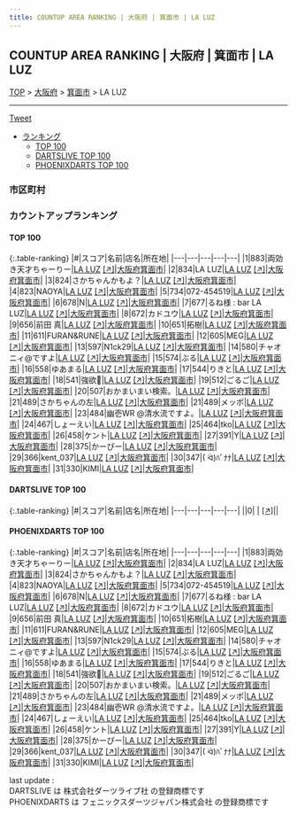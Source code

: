 ```yaml
---
title: COUNTUP AREA RANKING | 大阪府 | 箕面市 | LA LUZ
---
```

## COUNTUP AREA RANKING | 大阪府 | 箕面市 | LA LUZ

[TOP](/darts/rank/) > [大阪府](/darts/rank/大阪府/) > [箕面市](/darts/rank/大阪府/箕面市/) > LA LUZ

___

<a href="https://twitter.com/share?ref_src=twsrc%5Etfw" data-text="COUNTUP AREA RANKING | 大阪府箕面市LA LUZ" class="twitter-share-button" data-hashtags="DARTSLIVE,PHOENIXDARTS,darts,ダーツ" data-show-count="false">Tweet</a>

* [ランキング](#カウントアップランキング)
    * [TOP 100](#top-100)
    * [DARTSLIVE TOP 100](#dartslive-top-100)
    * [PHOENIXDARTS TOP 100](#phoenixdarts-top-100)

### 市区町村

<ul>

</ul>

### カウントアップランキング

#### TOP 100



{:.table-ranking}
|#|スコア|名前|店名|所在地|
|---|---|---|---|---|
|1|883|<span class="rank-name-pd">両効き天才ちゃーりー</span>|<a href="/darts/rank/shops/88966.html">LA LUZ</a> <a href="https://vs.phoenixdarts.com/jp/shop/shopDetailInfo/s_88966?s_seq=88966">[↗]</a>|<a href="/darts/rank/大阪府/箕面市">大阪府箕面市</a>|
|2|834|<span class="rank-name-pd">LA LUZ</span>|<a href="/darts/rank/shops/88966.html">LA LUZ</a> <a href="https://vs.phoenixdarts.com/jp/shop/shopDetailInfo/s_88966?s_seq=88966">[↗]</a>|<a href="/darts/rank/大阪府/箕面市">大阪府箕面市</a>|
|3|824|<span class="rank-name-pd">さかちゃんかもよ？</span>|<a href="/darts/rank/shops/88966.html">LA LUZ</a> <a href="https://vs.phoenixdarts.com/jp/shop/shopDetailInfo/s_88966?s_seq=88966">[↗]</a>|<a href="/darts/rank/大阪府/箕面市">大阪府箕面市</a>|
|4|823|<span class="rank-name-pd">NAOYA</span>|<a href="/darts/rank/shops/88966.html">LA LUZ</a> <a href="https://vs.phoenixdarts.com/jp/shop/shopDetailInfo/s_88966?s_seq=88966">[↗]</a>|<a href="/darts/rank/大阪府/箕面市">大阪府箕面市</a>|
|5|734|<span class="rank-name-pd">072-454519</span>|<a href="/darts/rank/shops/88966.html">LA LUZ</a> <a href="https://vs.phoenixdarts.com/jp/shop/shopDetailInfo/s_88966?s_seq=88966">[↗]</a>|<a href="/darts/rank/大阪府/箕面市">大阪府箕面市</a>|
|6|678|<span class="rank-name-pd">N</span>|<a href="/darts/rank/shops/88966.html">LA LUZ</a> <a href="https://vs.phoenixdarts.com/jp/shop/shopDetailInfo/s_88966?s_seq=88966">[↗]</a>|<a href="/darts/rank/大阪府/箕面市">大阪府箕面市</a>|
|7|677|<span class="rank-name-pd">るね様 : bar LA LUZ</span>|<a href="/darts/rank/shops/88966.html">LA LUZ</a> <a href="https://vs.phoenixdarts.com/jp/shop/shopDetailInfo/s_88966?s_seq=88966">[↗]</a>|<a href="/darts/rank/大阪府/箕面市">大阪府箕面市</a>|
|8|672|<span class="rank-name-pd">カドユウ</span>|<a href="/darts/rank/shops/88966.html">LA LUZ</a> <a href="https://vs.phoenixdarts.com/jp/shop/shopDetailInfo/s_88966?s_seq=88966">[↗]</a>|<a href="/darts/rank/大阪府/箕面市">大阪府箕面市</a>|
|9|656|<span class="rank-name-pd">前田 真</span>|<a href="/darts/rank/shops/88966.html">LA LUZ</a> <a href="https://vs.phoenixdarts.com/jp/shop/shopDetailInfo/s_88966?s_seq=88966">[↗]</a>|<a href="/darts/rank/大阪府/箕面市">大阪府箕面市</a>|
|10|651|<span class="rank-name-pd">拓樹</span>|<a href="/darts/rank/shops/88966.html">LA LUZ</a> <a href="https://vs.phoenixdarts.com/jp/shop/shopDetailInfo/s_88966?s_seq=88966">[↗]</a>|<a href="/darts/rank/大阪府/箕面市">大阪府箕面市</a>|
|11|611|<span class="rank-name-pd">FURAN&amp;RUNE</span>|<a href="/darts/rank/shops/88966.html">LA LUZ</a> <a href="https://vs.phoenixdarts.com/jp/shop/shopDetailInfo/s_88966?s_seq=88966">[↗]</a>|<a href="/darts/rank/大阪府/箕面市">大阪府箕面市</a>|
|12|605|<span class="rank-name-pd">MEG</span>|<a href="/darts/rank/shops/88966.html">LA LUZ</a> <a href="https://vs.phoenixdarts.com/jp/shop/shopDetailInfo/s_88966?s_seq=88966">[↗]</a>|<a href="/darts/rank/大阪府/箕面市">大阪府箕面市</a>|
|13|597|<span class="rank-name-pd">N1ck29</span>|<a href="/darts/rank/shops/88966.html">LA LUZ</a> <a href="https://vs.phoenixdarts.com/jp/shop/shopDetailInfo/s_88966?s_seq=88966">[↗]</a>|<a href="/darts/rank/大阪府/箕面市">大阪府箕面市</a>|
|14|580|<span class="rank-name-pd">チャオニィ@ですよ</span>|<a href="/darts/rank/shops/88966.html">LA LUZ</a> <a href="https://vs.phoenixdarts.com/jp/shop/shopDetailInfo/s_88966?s_seq=88966">[↗]</a>|<a href="/darts/rank/大阪府/箕面市">大阪府箕面市</a>|
|15|574|<span class="rank-name-pd">ぶる</span>|<a href="/darts/rank/shops/88966.html">LA LUZ</a> <a href="https://vs.phoenixdarts.com/jp/shop/shopDetailInfo/s_88966?s_seq=88966">[↗]</a>|<a href="/darts/rank/大阪府/箕面市">大阪府箕面市</a>|
|16|558|<span class="rank-name-pd">ゆあまる</span>|<a href="/darts/rank/shops/88966.html">LA LUZ</a> <a href="https://vs.phoenixdarts.com/jp/shop/shopDetailInfo/s_88966?s_seq=88966">[↗]</a>|<a href="/darts/rank/大阪府/箕面市">大阪府箕面市</a>|
|17|544|<span class="rank-name-pd">りきと</span>|<a href="/darts/rank/shops/88966.html">LA LUZ</a> <a href="https://vs.phoenixdarts.com/jp/shop/shopDetailInfo/s_88966?s_seq=88966">[↗]</a>|<a href="/darts/rank/大阪府/箕面市">大阪府箕面市</a>|
|18|541|<span class="rank-name-pd">強欲👊</span>|<a href="/darts/rank/shops/88966.html">LA LUZ</a> <a href="https://vs.phoenixdarts.com/jp/shop/shopDetailInfo/s_88966?s_seq=88966">[↗]</a>|<a href="/darts/rank/大阪府/箕面市">大阪府箕面市</a>|
|19|512|<span class="rank-name-pd">ごるご</span>|<a href="/darts/rank/shops/88966.html">LA LUZ</a> <a href="https://vs.phoenixdarts.com/jp/shop/shopDetailInfo/s_88966?s_seq=88966">[↗]</a>|<a href="/darts/rank/大阪府/箕面市">大阪府箕面市</a>|
|20|507|<span class="rank-name-pd">おかまいまい検索。</span>|<a href="/darts/rank/shops/88966.html">LA LUZ</a> <a href="https://vs.phoenixdarts.com/jp/shop/shopDetailInfo/s_88966?s_seq=88966">[↗]</a>|<a href="/darts/rank/大阪府/箕面市">大阪府箕面市</a>|
|21|489|<span class="rank-name-pd">さかちゃんの左</span>|<a href="/darts/rank/shops/88966.html">LA LUZ</a> <a href="https://vs.phoenixdarts.com/jp/shop/shopDetailInfo/s_88966?s_seq=88966">[↗]</a>|<a href="/darts/rank/大阪府/箕面市">大阪府箕面市</a>|
|21|489|<span class="rank-name-pd">メッポ</span>|<a href="/darts/rank/shops/88966.html">LA LUZ</a> <a href="https://vs.phoenixdarts.com/jp/shop/shopDetailInfo/s_88966?s_seq=88966">[↗]</a>|<a href="/darts/rank/大阪府/箕面市">大阪府箕面市</a>|
|23|484|<span class="rank-name-pd">幽壱WR @清水流ですよ。</span>|<a href="/darts/rank/shops/88966.html">LA LUZ</a> <a href="https://vs.phoenixdarts.com/jp/shop/shopDetailInfo/s_88966?s_seq=88966">[↗]</a>|<a href="/darts/rank/大阪府/箕面市">大阪府箕面市</a>|
|24|467|<span class="rank-name-pd">しょーえい</span>|<a href="/darts/rank/shops/88966.html">LA LUZ</a> <a href="https://vs.phoenixdarts.com/jp/shop/shopDetailInfo/s_88966?s_seq=88966">[↗]</a>|<a href="/darts/rank/大阪府/箕面市">大阪府箕面市</a>|
|25|464|<span class="rank-name-pd">tko</span>|<a href="/darts/rank/shops/88966.html">LA LUZ</a> <a href="https://vs.phoenixdarts.com/jp/shop/shopDetailInfo/s_88966?s_seq=88966">[↗]</a>|<a href="/darts/rank/大阪府/箕面市">大阪府箕面市</a>|
|26|458|<span class="rank-name-pd">ケント</span>|<a href="/darts/rank/shops/88966.html">LA LUZ</a> <a href="https://vs.phoenixdarts.com/jp/shop/shopDetailInfo/s_88966?s_seq=88966">[↗]</a>|<a href="/darts/rank/大阪府/箕面市">大阪府箕面市</a>|
|27|391|<span class="rank-name-pd">Y</span>|<a href="/darts/rank/shops/88966.html">LA LUZ</a> <a href="https://vs.phoenixdarts.com/jp/shop/shopDetailInfo/s_88966?s_seq=88966">[↗]</a>|<a href="/darts/rank/大阪府/箕面市">大阪府箕面市</a>|
|28|375|<span class="rank-name-pd">かーぴー</span>|<a href="/darts/rank/shops/88966.html">LA LUZ</a> <a href="https://vs.phoenixdarts.com/jp/shop/shopDetailInfo/s_88966?s_seq=88966">[↗]</a>|<a href="/darts/rank/大阪府/箕面市">大阪府箕面市</a>|
|29|366|<span class="rank-name-pd">kent_037</span>|<a href="/darts/rank/shops/88966.html">LA LUZ</a> <a href="https://vs.phoenixdarts.com/jp/shop/shopDetailInfo/s_88966?s_seq=88966">[↗]</a>|<a href="/darts/rank/大阪府/箕面市">大阪府箕面市</a>|
|30|347|<span class="rank-name-pd">(   ᐛ)ﾊﾞﾅﾅ</span>|<a href="/darts/rank/shops/88966.html">LA LUZ</a> <a href="https://vs.phoenixdarts.com/jp/shop/shopDetailInfo/s_88966?s_seq=88966">[↗]</a>|<a href="/darts/rank/大阪府/箕面市">大阪府箕面市</a>|
|31|330|<span class="rank-name-pd">KIMI</span>|<a href="/darts/rank/shops/88966.html">LA LUZ</a> <a href="https://vs.phoenixdarts.com/jp/shop/shopDetailInfo/s_88966?s_seq=88966">[↗]</a>|<a href="/darts/rank/大阪府/箕面市">大阪府箕面市</a>|


#### DARTSLIVE TOP 100



{:.table-ranking}
|#|スコア|名前|店名|所在地|
|---|---|---|---|---|
||0|<span class="rank-name-dl"> </span>|<a href="/darts/rank/shops/.html"></a> <a href="">[↗]</a>|<a href="/darts/rank//"></a>|


#### PHOENIXDARTS TOP 100



{:.table-ranking}
|#|スコア|名前|店名|所在地|
|---|---|---|---|---|
|1|883|<span class="rank-name-pd">両効き天才ちゃーりー</span>|<a href="/darts/rank/shops/88966.html">LA LUZ</a> <a href="https://vs.phoenixdarts.com/jp/shop/shopDetailInfo/s_88966?s_seq=88966">[↗]</a>|<a href="/darts/rank/大阪府/箕面市">大阪府箕面市</a>|
|2|834|<span class="rank-name-pd">LA LUZ</span>|<a href="/darts/rank/shops/88966.html">LA LUZ</a> <a href="https://vs.phoenixdarts.com/jp/shop/shopDetailInfo/s_88966?s_seq=88966">[↗]</a>|<a href="/darts/rank/大阪府/箕面市">大阪府箕面市</a>|
|3|824|<span class="rank-name-pd">さかちゃんかもよ？</span>|<a href="/darts/rank/shops/88966.html">LA LUZ</a> <a href="https://vs.phoenixdarts.com/jp/shop/shopDetailInfo/s_88966?s_seq=88966">[↗]</a>|<a href="/darts/rank/大阪府/箕面市">大阪府箕面市</a>|
|4|823|<span class="rank-name-pd">NAOYA</span>|<a href="/darts/rank/shops/88966.html">LA LUZ</a> <a href="https://vs.phoenixdarts.com/jp/shop/shopDetailInfo/s_88966?s_seq=88966">[↗]</a>|<a href="/darts/rank/大阪府/箕面市">大阪府箕面市</a>|
|5|734|<span class="rank-name-pd">072-454519</span>|<a href="/darts/rank/shops/88966.html">LA LUZ</a> <a href="https://vs.phoenixdarts.com/jp/shop/shopDetailInfo/s_88966?s_seq=88966">[↗]</a>|<a href="/darts/rank/大阪府/箕面市">大阪府箕面市</a>|
|6|678|<span class="rank-name-pd">N</span>|<a href="/darts/rank/shops/88966.html">LA LUZ</a> <a href="https://vs.phoenixdarts.com/jp/shop/shopDetailInfo/s_88966?s_seq=88966">[↗]</a>|<a href="/darts/rank/大阪府/箕面市">大阪府箕面市</a>|
|7|677|<span class="rank-name-pd">るね様 : bar LA LUZ</span>|<a href="/darts/rank/shops/88966.html">LA LUZ</a> <a href="https://vs.phoenixdarts.com/jp/shop/shopDetailInfo/s_88966?s_seq=88966">[↗]</a>|<a href="/darts/rank/大阪府/箕面市">大阪府箕面市</a>|
|8|672|<span class="rank-name-pd">カドユウ</span>|<a href="/darts/rank/shops/88966.html">LA LUZ</a> <a href="https://vs.phoenixdarts.com/jp/shop/shopDetailInfo/s_88966?s_seq=88966">[↗]</a>|<a href="/darts/rank/大阪府/箕面市">大阪府箕面市</a>|
|9|656|<span class="rank-name-pd">前田 真</span>|<a href="/darts/rank/shops/88966.html">LA LUZ</a> <a href="https://vs.phoenixdarts.com/jp/shop/shopDetailInfo/s_88966?s_seq=88966">[↗]</a>|<a href="/darts/rank/大阪府/箕面市">大阪府箕面市</a>|
|10|651|<span class="rank-name-pd">拓樹</span>|<a href="/darts/rank/shops/88966.html">LA LUZ</a> <a href="https://vs.phoenixdarts.com/jp/shop/shopDetailInfo/s_88966?s_seq=88966">[↗]</a>|<a href="/darts/rank/大阪府/箕面市">大阪府箕面市</a>|
|11|611|<span class="rank-name-pd">FURAN&amp;RUNE</span>|<a href="/darts/rank/shops/88966.html">LA LUZ</a> <a href="https://vs.phoenixdarts.com/jp/shop/shopDetailInfo/s_88966?s_seq=88966">[↗]</a>|<a href="/darts/rank/大阪府/箕面市">大阪府箕面市</a>|
|12|605|<span class="rank-name-pd">MEG</span>|<a href="/darts/rank/shops/88966.html">LA LUZ</a> <a href="https://vs.phoenixdarts.com/jp/shop/shopDetailInfo/s_88966?s_seq=88966">[↗]</a>|<a href="/darts/rank/大阪府/箕面市">大阪府箕面市</a>|
|13|597|<span class="rank-name-pd">N1ck29</span>|<a href="/darts/rank/shops/88966.html">LA LUZ</a> <a href="https://vs.phoenixdarts.com/jp/shop/shopDetailInfo/s_88966?s_seq=88966">[↗]</a>|<a href="/darts/rank/大阪府/箕面市">大阪府箕面市</a>|
|14|580|<span class="rank-name-pd">チャオニィ@ですよ</span>|<a href="/darts/rank/shops/88966.html">LA LUZ</a> <a href="https://vs.phoenixdarts.com/jp/shop/shopDetailInfo/s_88966?s_seq=88966">[↗]</a>|<a href="/darts/rank/大阪府/箕面市">大阪府箕面市</a>|
|15|574|<span class="rank-name-pd">ぶる</span>|<a href="/darts/rank/shops/88966.html">LA LUZ</a> <a href="https://vs.phoenixdarts.com/jp/shop/shopDetailInfo/s_88966?s_seq=88966">[↗]</a>|<a href="/darts/rank/大阪府/箕面市">大阪府箕面市</a>|
|16|558|<span class="rank-name-pd">ゆあまる</span>|<a href="/darts/rank/shops/88966.html">LA LUZ</a> <a href="https://vs.phoenixdarts.com/jp/shop/shopDetailInfo/s_88966?s_seq=88966">[↗]</a>|<a href="/darts/rank/大阪府/箕面市">大阪府箕面市</a>|
|17|544|<span class="rank-name-pd">りきと</span>|<a href="/darts/rank/shops/88966.html">LA LUZ</a> <a href="https://vs.phoenixdarts.com/jp/shop/shopDetailInfo/s_88966?s_seq=88966">[↗]</a>|<a href="/darts/rank/大阪府/箕面市">大阪府箕面市</a>|
|18|541|<span class="rank-name-pd">強欲👊</span>|<a href="/darts/rank/shops/88966.html">LA LUZ</a> <a href="https://vs.phoenixdarts.com/jp/shop/shopDetailInfo/s_88966?s_seq=88966">[↗]</a>|<a href="/darts/rank/大阪府/箕面市">大阪府箕面市</a>|
|19|512|<span class="rank-name-pd">ごるご</span>|<a href="/darts/rank/shops/88966.html">LA LUZ</a> <a href="https://vs.phoenixdarts.com/jp/shop/shopDetailInfo/s_88966?s_seq=88966">[↗]</a>|<a href="/darts/rank/大阪府/箕面市">大阪府箕面市</a>|
|20|507|<span class="rank-name-pd">おかまいまい検索。</span>|<a href="/darts/rank/shops/88966.html">LA LUZ</a> <a href="https://vs.phoenixdarts.com/jp/shop/shopDetailInfo/s_88966?s_seq=88966">[↗]</a>|<a href="/darts/rank/大阪府/箕面市">大阪府箕面市</a>|
|21|489|<span class="rank-name-pd">さかちゃんの左</span>|<a href="/darts/rank/shops/88966.html">LA LUZ</a> <a href="https://vs.phoenixdarts.com/jp/shop/shopDetailInfo/s_88966?s_seq=88966">[↗]</a>|<a href="/darts/rank/大阪府/箕面市">大阪府箕面市</a>|
|21|489|<span class="rank-name-pd">メッポ</span>|<a href="/darts/rank/shops/88966.html">LA LUZ</a> <a href="https://vs.phoenixdarts.com/jp/shop/shopDetailInfo/s_88966?s_seq=88966">[↗]</a>|<a href="/darts/rank/大阪府/箕面市">大阪府箕面市</a>|
|23|484|<span class="rank-name-pd">幽壱WR @清水流ですよ。</span>|<a href="/darts/rank/shops/88966.html">LA LUZ</a> <a href="https://vs.phoenixdarts.com/jp/shop/shopDetailInfo/s_88966?s_seq=88966">[↗]</a>|<a href="/darts/rank/大阪府/箕面市">大阪府箕面市</a>|
|24|467|<span class="rank-name-pd">しょーえい</span>|<a href="/darts/rank/shops/88966.html">LA LUZ</a> <a href="https://vs.phoenixdarts.com/jp/shop/shopDetailInfo/s_88966?s_seq=88966">[↗]</a>|<a href="/darts/rank/大阪府/箕面市">大阪府箕面市</a>|
|25|464|<span class="rank-name-pd">tko</span>|<a href="/darts/rank/shops/88966.html">LA LUZ</a> <a href="https://vs.phoenixdarts.com/jp/shop/shopDetailInfo/s_88966?s_seq=88966">[↗]</a>|<a href="/darts/rank/大阪府/箕面市">大阪府箕面市</a>|
|26|458|<span class="rank-name-pd">ケント</span>|<a href="/darts/rank/shops/88966.html">LA LUZ</a> <a href="https://vs.phoenixdarts.com/jp/shop/shopDetailInfo/s_88966?s_seq=88966">[↗]</a>|<a href="/darts/rank/大阪府/箕面市">大阪府箕面市</a>|
|27|391|<span class="rank-name-pd">Y</span>|<a href="/darts/rank/shops/88966.html">LA LUZ</a> <a href="https://vs.phoenixdarts.com/jp/shop/shopDetailInfo/s_88966?s_seq=88966">[↗]</a>|<a href="/darts/rank/大阪府/箕面市">大阪府箕面市</a>|
|28|375|<span class="rank-name-pd">かーぴー</span>|<a href="/darts/rank/shops/88966.html">LA LUZ</a> <a href="https://vs.phoenixdarts.com/jp/shop/shopDetailInfo/s_88966?s_seq=88966">[↗]</a>|<a href="/darts/rank/大阪府/箕面市">大阪府箕面市</a>|
|29|366|<span class="rank-name-pd">kent_037</span>|<a href="/darts/rank/shops/88966.html">LA LUZ</a> <a href="https://vs.phoenixdarts.com/jp/shop/shopDetailInfo/s_88966?s_seq=88966">[↗]</a>|<a href="/darts/rank/大阪府/箕面市">大阪府箕面市</a>|
|30|347|<span class="rank-name-pd">(   ᐛ)ﾊﾞﾅﾅ</span>|<a href="/darts/rank/shops/88966.html">LA LUZ</a> <a href="https://vs.phoenixdarts.com/jp/shop/shopDetailInfo/s_88966?s_seq=88966">[↗]</a>|<a href="/darts/rank/大阪府/箕面市">大阪府箕面市</a>|
|31|330|<span class="rank-name-pd">KIMI</span>|<a href="/darts/rank/shops/88966.html">LA LUZ</a> <a href="https://vs.phoenixdarts.com/jp/shop/shopDetailInfo/s_88966?s_seq=88966">[↗]</a>|<a href="/darts/rank/大阪府/箕面市">大阪府箕面市</a>|


<div class="footer border-top border-gray-light mt-5 pt-3 text-right text-gray">
    last update : <span style="font-weight: italic" id="foot_last_modified"></span><br />
    DARTSLIVE は 株式会社ダーツライブ社 の登録商標です<br />
    PHOENIXDARTS は フェニックスダーツジャパン株式会社 の登録商標です<br />
</div>

<script src="https://cdnjs.cloudflare.com/ajax/libs/jquery.tablesorter/2.31.3/js/jquery.tablesorter.min.js" integrity="sha512-qzgd5cYSZcosqpzpn7zF2ZId8f/8CHmFKZ8j7mU4OUXTNRd5g+ZHBPsgKEwoqxCtdQvExE5LprwwPAgoicguNg==" crossorigin="anonymous" referrerpolicy="no-referrer"></script>
<link rel="stylesheet" href="https://cdnjs.cloudflare.com/ajax/libs/jquery.tablesorter/2.31.3/css/theme.default.min.css" integrity="sha512-wghhOJkjQX0Lh3NSWvNKeZ0ZpNn+SPVXX1Qyc9OCaogADktxrBiBdKGDoqVUOyhStvMBmJQ8ZdMHiR3wuEq8+w==" crossorigin="anonymous" referrerpolicy="no-referrer" />
<script>
$(function() {
    $(".table-ranking").tablesorter({sortList:[[0, 0]]});
    $("#foot_last_modified").text(formatDate(new Date(document.lastModified), 'yyyy-MM-dd HH:mm:ss'));
});
</script>

<script async src="https://platform.twitter.com/widgets.js" charset="utf-8"></script>
